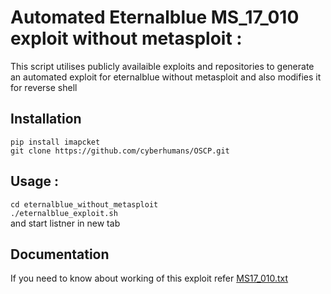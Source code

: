 # Automated Eternalblue MS_17_010 exploit without metasploit : #

This script utilises publicly availaible exploits and repositories to generate an automated exploit for eternalblue without metasploit and also modifies it for reverse shell 

## Installation ##
`pip install imapcket`  
`git clone https://github.com/cyberhumans/OSCP.git`  

## Usage : ##
`cd eternalblue_without_metasploit`  
`./eternalblue_exploit.sh`   
and start listner in new tab

## Documentation ##
If you need to know about working of this exploit refer [MS17_010.txt](https://github.com/cyberhumans/OSCP/blob/master/eternalblue_without_metasploit/MS_17_010.txt)
